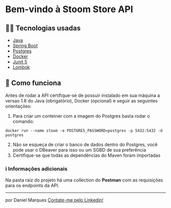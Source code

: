 # Bem-vindo à Stoom Store API

## 👨‍💻 Tecnologias usadas

- [Java](https://www.java.com/pt_BR/download/)
- [Spring Boot](https://spring.io/projects/spring-boot)
- [Postgres](https://www.postgresql.org/)
- [Docker](https://www.docker.com/products/docker-desktop)
- [Junit 5](https://junit.org/junit5/)
- [Lombok](https://projectlombok.org/)

## 🤔 Como funciona

Antes de rodar a API certifique-se de possuir instalado em sua máquina a versao 1.8 do Java (obrigatório), Docker (opcional)
e seguir as seguintes orientações:

1. Para criar um conteiner com a imagem do Postgres basta rodar o comando:
```
docker run --name stoom -e POSTGRES_PASSWORD=postgres -p 5432:5432 -d postgres
```

2. Não se esqueça de criar o banco de dados dentro do Postgres, você pode usar o DBeaver para isso ou um SGBD de sua preferência
3. Certifique-se que todas as dependências do Maven foram importadas


### ℹ️ Informações adicionais

Na pasta raiz do projeto há uma collection do **Postman** com as requisições para os endpoints da API.


------------
por Daniel Marques [Contate-me pelo Linkedin!](https://www.linkedin.com/in/daniel-marques-aa99b316b/)

